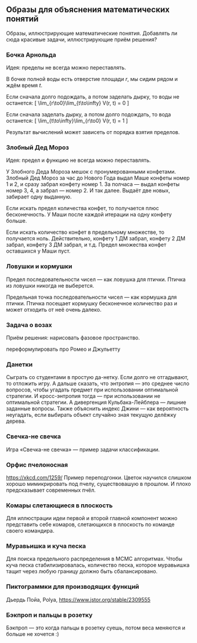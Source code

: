 ## Образы для объяснения математических понятий

Образы, иллюстрирующие математические понятия. Добавлять ли сюда красивые задачи, иллюстрирующие приём решения?

### Бочка Арнольда

Идея: пределы не всегда можно переставлять.

В бочке полной воды есть отверстие площади $r$, мы сидим рядом и ждём время $t$.

Если сначала долго подождать, а потом заделать дырку, то воды не останется:
\[
\lim_{r\to0}\lim_{t\to\infty} V(r, t) = 0
\]

Если сначала заделать дырку, а потом долго подождать, то вода останется:
\[
\lim_{t\to\infty}\lim_{r\to0} V(r, t) = 1
\]

Результат вычислений может зависеть от порядка взятия пределов. 

### Злобный Дед Мороз

Идея: предел и функцию не всегда можно переставлять. 

У Злобного Деда Мороза мешок с пронумерованными конфетами.
Злобный Дед Мороз за час до Нового Года выдал Маше конфеты номер 1 и 2, и сразу забрал конфету номер 1. 
За полчаса — выдал конфеты номер 3, 4, а забрал — номер 2. И так далее. Выдаёт две новых, забирает одну выданную. 

Если искать предел количества конфет, то получается плюс бесконечность. 
У Маши после каждой итерации на одну конфету больше. 

Если искать количество конфет в предельному множестве, то получается ноль. 
Действительно, конфету 1 ДМ забрал, конфету 2 ДМ забрал, конфету 3 ДМ забрал, и т.д. 
Предел множества конфет оставшихся у Маши пуст. 

### Ловушки и кормушки

Предел последовательности чисел — как ловушка для птички. Птичка из ловушки никогда не выберется.

Предельная точка последовательности чисел — как кормушка для птички.
Птичка посещает кормушку бесконечное количество раз и может отходить от неё очень далеко.

### Задача о возах

Приём решения: нарисовать фазовое пространство.

переформулировать про Ромео и Джульетту



### Данетки

Сыграть со студентами в простую да-нетку. Если долго не отгадывают, то отложить игру. 
А дальше сказать, что энтропия — это среднее число вопросов, чтобы угадать предмет при использовании 
оптимальной стратегии. И кросс-энтропия тогда — при использовании не оптимальной стратегии.
А дивергенция Кульбака-Лейблера — лишние заданные вопросы.
Также объяснить индекс Джини — как вероятность неугадать, если выбирать объект случайно зная текущую делёжку дерева.

### Свечка-не свечка

Игра «Свечка-не свечка» — пример задачи классификации.

### Орфис пчелоносная

https://xkcd.com/1259/
Пример переподгонки. Цветок научился слишком хорошо мимикрировать под пчелу, существовашую в прошлом. 
И плохо предсказывает современных пчёл.

### Комары слетающиеся в плоскость

Для иллюстрации идеи первой и второй главной компонент можно представить себе комаров, 
слетающихся в плоскость по команде своего командира.

### Муравьишка и куча песка

Для поиска предельного распределения в MCMC алгоритмах.
Чтобы куча песка стабилизировалась, количество песка, которое
муравьишка тащит через любую границу должно быть сбалансировано.

### Пиктограммки для производящих функций

Дьердь Пойа, Polya, https://www.jstor.org/stable/2309555

### Бэкпроп и пальцы в розетку

Бэкпроп — это когда пальцы в розетку суешь, потом веса меняются и больше не хочется :)
